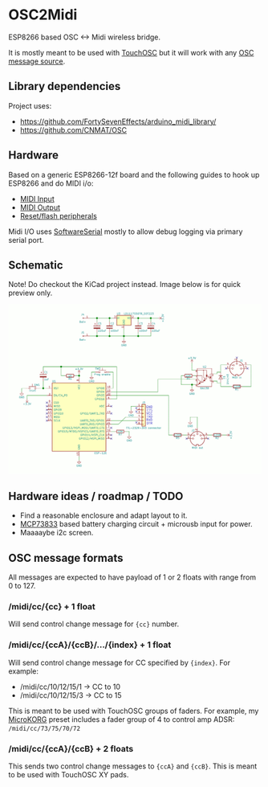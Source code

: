 # OSC2Midi

ESP8266 based OSC <-> Midi wireless bridge.

It is mostly meant to be used with [TouchOSC][1] but it will work with
any [OSC message source][2].

## Library dependencies

Project uses:
  * https://github.com/FortySevenEffects/arduino_midi_library/
  * https://github.com/CNMAT/OSC

## Hardware

Based on a generic ESP8266-12f board and the following guides to hook
up ESP8266 and do MIDI i/o:

  * [MIDI Input][4]
  * [MIDI Output][3]
  * [Reset/flash peripherals][6]

Midi I/O uses [SoftwareSerial][5] mostly to allow debug logging via
primary serial port.

## Schematic

Note! Do checkout the KiCad project instead. Image below is for quick preview only.

![ESP8266 OSC to MIDI](esp8266-osc-to-midi.png)

## Hardware ideas / roadmap / TODO

  * Find a reasonable enclosure and adapt layout to it.
  * [MCP73833][8] based battery charging circuit + microusb input for power.
  * Maaaaybe i2c screen.

## OSC message formats

All messages are expected to have payload of 1 or 2 floats with range
from 0 to 127.

### /midi/cc/{cc} + 1 float

Will send control change message for `{cc}` number.

### /midi/cc/{ccA}/{ccB}/.../{index} + 1 float

Will send control change message for CC specified by `{index}`. For
example:

  * /midi/cc/10/12/15/1 -> CC to 10
  * /midi/cc/10/12/15/3 -> CC to 15

This is meant to be used with TouchOSC groups of faders. For example,
my [MicroKORG][7] preset includes a fader group of 4 to control
amp ADSR: `/midi/cc/73/75/70/72`

### /midi/cc/{ccA}/{ccB} + 2 floats

This sends two control change messages to `{ccA}` and `{ccB}`. This is
meant to be used with TouchOSC XY pads.

[1]: http://hexler.net/software/touchosc
[2]: https://en.wikipedia.org/wiki/Open_Sound_Control
[3]: https://www.arduino.cc/en/Tutorial/Midi
[4]: http://libremusicproduction.com/tutorials/arduino-and-midi-in
[5]: https://www.arduino.cc/en/Reference/SoftwareSerial
[6]: http://www.agcross.com/2015/09/the-esp8266-wifi-chip-part-3-flashing-custom-firmware/
[7]: http://www.korg.com/us/products/synthesizers/microkorg/
[8]: https://www.microchip.com/wwwproducts/en/en027785
